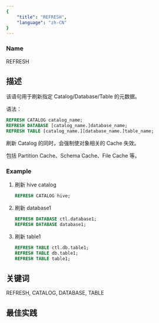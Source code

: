 ```yaml
---
{
    "title": "REFRESH",
    "language": "zh-CN"
}
---
```


<!--
Licensed to the Apache Software Foundation (ASF) under one
or more contributor license agreements.  See the NOTICE file
distributed with this work for additional information
regarding copyright ownership.  The ASF licenses this file
to you under the Apache License, Version 2.0 (the
"License"); you may not use this file except in compliance
with the License.  You may obtain a copy of the License at

  http://www.apache.org/licenses/LICENSE-2.0

Unless required by applicable law or agreed to in writing,
software distributed under the License is distributed on an
"AS IS" BASIS, WITHOUT WARRANTIES OR CONDITIONS OF ANY
KIND, either express or implied.  See the License for the
specific language governing permissions and limitations
under the License.
-->



### Name

REFRESH


## 描述

该语句用于刷新指定 Catalog/Database/Table 的元数据。

语法：

```sql
REFRESH CATALOG catalog_name;
REFRESH DATABASE [catalog_name.]database_name;
REFRESH TABLE [catalog_name.][database_name.]table_name;
```

刷新 Catalog 的同时，会强制使对象相关的 Cache 失效。

包括 Partition Cache、Schema Cache、File Cache 等。


### Example

1. 刷新 hive catalog

    ```sql
    REFRESH CATALOG hive;
    ```

2. 刷新 database1

    ```sql
    REFRESH DATABASE ctl.database1;
    REFRESH DATABASE database1;
    ```

3. 刷新 table1

    ```sql
    REFRESH TABLE ctl.db.table1;
    REFRESH TABLE db.table1;
    REFRESH TABLE table1;
    ```

## 关键词

REFRESH, CATALOG, DATABASE, TABLE

## 最佳实践

